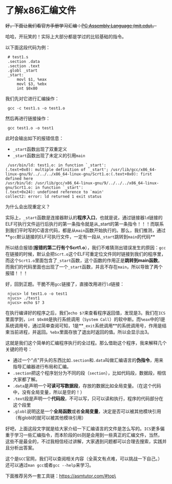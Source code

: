# 了解x86汇编文件

~~好，下面让我们看官方手册学习汇编：~~[~~PC Assembly Language (mit.edu)~~](https://pdos.csail.mit.edu/6.828/2018/readings/pcasm-book.pdf)~~。~~

哈哈，开玩笑的！实际上大部分都是学过的比较基础的指令。

以下面这段代码为例：

```wasm
 # test1.s 
 .section .data 
 .section .text 
 .globl _start 
 _start: 
     movl $1, %eax 
     movl $3, %ebx 
     int $0x80
```



我们先对它进行汇编操作：

```shell
 gcc -c test1.s -o test1.o
```

然后再进行链接操作：

```shell
 gcc test1.o -o test1
```

此时会输出如下的报错信息：

* `_start`函数出现了双重定义
* `_start`函数出现了未定义的引用`main`

```shell
 /usr/bin/ld: test1.o: in function `_start':
(.text+0x0): multiple definition of `_start'; /usr/lib/gcc/x86_64-linux-gnu/9/../../../x86_64-linux-gnu/Scrt1.o:(.text+0x0): first defined here
/usr/bin/ld: /usr/lib/gcc/x86_64-linux-gnu/9/../../../x86_64-linux-gnu/Scrt1.o: in function `_start':
(.text+0x24): undefined reference to `main'
collect2: error: ld returned 1 exit status
```



为什么会出现重定义？

实际上，`_start`函数是连接器默认的**程序入口**，也就是说，通过链接器`ld`链接的ELF可执行文件运行后执行的第一条指令就是从\_start的第一条指令！！！而联系到我们平时写的C语言代码，都是从`main`函数开始执行的。那么，我们推测，通过\*\*`gcc`默认链接的ELF可执行文件，一定有一段从`_start`跳转到`main`的代码\*\*

所以结合报错(**报错的第二行有个Scrt1.o**），我们不难猜测出错误发生的原因：`gcc`在链接的时候，默认会把`Scrt.o`这个ELF可重定位文件同时链接到我们的程序里，而这个`Scrt1.o`里面包含了`_start`函数，这个函数的作用正是**跳转到main函数**。而我们的代码里面也出现了一个`_start`函数，并且不存在`main`，所以导致了两个报错！！！

好，回到正题。干脆不用`gcc`链接了，直接改用进行`ld`链接：

```shell
 njucs> ld test1.o -o test1 
 njucs> ./test1 
 njucs> echo $? 3
```

在执行编译好的程序之后，我们`echo $?`来查看程序返回值，发现是3。我们在`ICS`里面学到，`int $0x80`是执行系统调用（`System Call`）的软中断。而`%eax`中的1是系统调用号，通过简单查阅可知，1是\*\*`_exit`系统调用\*\*的系统调用号，作用是结束当前进程，并返回。`%ebx`里面存放了退出时返回的值。所以会显示出3。

这就是我们这个简单的汇编程序执行的全过程。那么借助这个程序，我来解释几个关键的符号：

* 通过一个“点"开头的东西比如`.section`和`.data`叫做汇编语言的**伪指令**，用来指导汇编器进行布局和汇编。
* `.section`把这个程序划分为不同的段（`section`），比如代码段，数据段，相信大家都了解。
* `.data`是声明一个**可读可写数据段**，存放的数据比如全局变量。（在这个代码中，没有全局变量，所以是空的！）
* `.text`段是声明一个**代码段**，不可以写，只可以读和执行，程序的代码部分在这个段里
* `.globl`说明这是一个**全局函数**或者**全局变量**，决定是否可以被其他模块引用（有globl的就可以被其他模块引用）

好吧，上面这段文字就是给大家介绍一下汇编语言的文件是怎么写的。`ICS`更多偏重于学习一些汇编指令，而本阶段的`OS`则是会用到一些真正的汇编文件，当然，这些不是最全的，不过我相信经过讲解，大家遇到问题都可以合理去搜索，实践并且分析出答案。

这个是`GCC`官网，我们可以查阅相关内容（全英文有点难，可以挑战一下自己。）还可以通过`man gcc`或者`gcc --help`来学习。

下面推荐另外一套工具链：[https://asmtutor.com/#top\
](https://asmtutor.com/#top)
